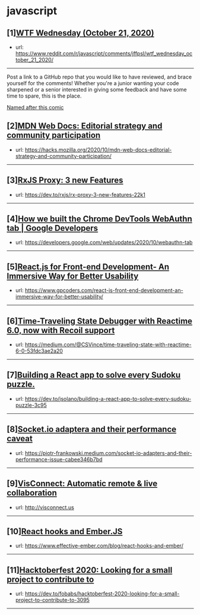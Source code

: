 # javascript
## [1][WTF Wednesday (October 21, 2020)](https://www.reddit.com/r/javascript/comments/jffpsl/wtf_wednesday_october_21_2020/)
- url: https://www.reddit.com/r/javascript/comments/jffpsl/wtf_wednesday_october_21_2020/
---
Post a link to a GitHub repo that you would like to have reviewed, and brace yourself for the comments!
Whether you're a junior wanting your code sharpened or a senior interested in giving some feedback and have some time to spare, 
this is the place.

[Named after this comic](https://davidwalsh.name/demo/code-review.png)
## [2][MDN Web Docs: Editorial strategy and community participation](https://www.reddit.com/r/javascript/comments/jg9p9k/mdn_web_docs_editorial_strategy_and_community/)
- url: https://hacks.mozilla.org/2020/10/mdn-web-docs-editorial-strategy-and-community-participation/
---

## [3][RxJS Proxy: 3 new Features](https://www.reddit.com/r/javascript/comments/jglrff/rxjs_proxy_3_new_features/)
- url: https://dev.to/rxjs/rx-proxy-3-new-features-22k1
---

## [4][How we built the Chrome DevTools WebAuthn tab | Google Developers](https://www.reddit.com/r/javascript/comments/jfz21h/how_we_built_the_chrome_devtools_webauthn_tab/)
- url: https://developers.google.com/web/updates/2020/10/webauthn-tab
---

## [5][React.js for Front-end Development- An Immersive Way for Better Usability](https://www.reddit.com/r/javascript/comments/jglby4/reactjs_for_frontend_development_an_immersive_way/)
- url: https://www.gpcoders.com/react-js-front-end-development-an-immersive-way-for-better-usability/
---

## [6][Time-Traveling State Debugger with Reactime 6.0, now with Recoil support](https://www.reddit.com/r/javascript/comments/jg30hm/timetraveling_state_debugger_with_reactime_60_now/)
- url: https://medium.com/@CSVince/time-traveling-state-with-reactime-6-0-53fdc3ae2a20
---

## [7][Building a React app to solve every Sudoku puzzle.](https://www.reddit.com/r/javascript/comments/jfr1ow/building_a_react_app_to_solve_every_sudoku_puzzle/)
- url: https://dev.to/jsolano/building-a-react-app-to-solve-every-sudoku-puzzle-3c95
---

## [8][Socket.io adaptera and their performance caveat](https://www.reddit.com/r/javascript/comments/jg8967/socketio_adaptera_and_their_performance_caveat/)
- url: https://piotr-frankowski.medium.com/socket-io-adapters-and-their-performance-issue-cabee346b7bd
---

## [9][VisConnect: Automatic remote &amp; live collaboration](https://www.reddit.com/r/javascript/comments/jg0en2/visconnect_automatic_remote_live_collaboration/)
- url: http://visconnect.us
---

## [10][React hooks and Ember.JS](https://www.reddit.com/r/javascript/comments/jfze3y/react_hooks_and_emberjs/)
- url: https://www.effective-ember.com/blog/react-hooks-and-ember/
---

## [11][Hacktoberfest 2020: Looking for a small project to contribute to](https://www.reddit.com/r/javascript/comments/jg93mh/hacktoberfest_2020_looking_for_a_small_project_to/)
- url: https://dev.to/fobabs/hacktoberfest-2020-looking-for-a-small-project-to-contribute-to-3095
---

